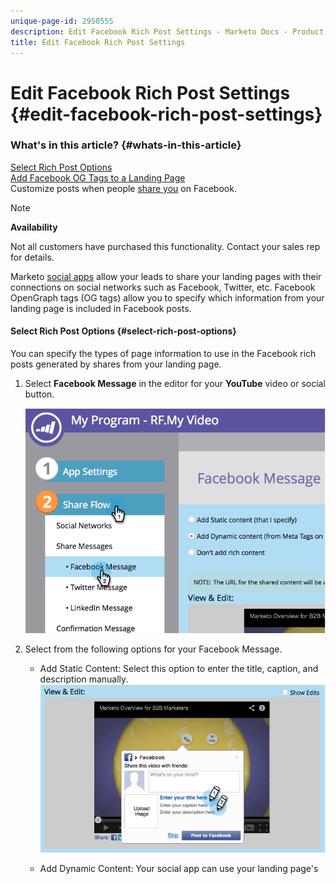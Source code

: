 ```yaml
---
unique-page-id: 2950555
description: Edit Facebook Rich Post Settings - Marketo Docs - Product Documentation
title: Edit Facebook Rich Post Settings
---
```


# Edit Facebook Rich Post Settings {#edit-facebook-rich-post-settings}

### What's in this article? {#whats-in-this-article}

[Select Rich Post Options](#select-rich-post-options)  
[Add Facebook OG Tags to a Landing Page](#add-facebook-og-tags-to-a-landing-page)  
Customize posts when people [share you](http://docs.marketo.com/display/docs/social) on Facebook.

>[!NOTE]
>
>**Availability**
>
>Not all customers have purchased this functionality. Contact your sales rep for details.

Marketo [social apps](http://docs.marketo.com/display/docs/social) allow your leads to share your landing pages with their connections on social networks such as Facebook, Twitter, etc. Facebook OpenGraph tags (OG tags) allow you to specify which information from your landing page is included in Facebook posts.

#### Select Rich Post Options {#select-rich-post-options}

You can specify the types of page information to use in the Facebook rich posts generated by shares from your landing page.

1. Select **Facebook Message** in the editor for your **YouTube** video or social button. 

   ![](assets/image2014-9-22-16-3a47-3a21.png)

1. Select from the following options for your Facebook Message.

    * Add Static Content: Select this option to enter the title, caption, and description manually.  
      ![](assets/image2014-9-22-16-3a48-3a0.png)

    * Add Dynamic Content: Your social app can use your landing page's <TITLE>, <CAPTION>, and <DESCRIPTION> tags to populate your rich post.  
      ![](assets/image2014-9-22-16-3a48-3a9.png)

   >[!NOTE]
   >
   >These should already exist in the page source, but for more control, you can&nbsp; [add specific Facebook OG tags to your landing page](edit-facebook-rich-post-settings.md).&nbsp;

    * Don't add rich content: Limits the Facebook posts from your landing page to just the main message and link.  
      ![](assets/image2014-9-22-16-3a48-3a18.png)

#### Add Facebook OG Tags to a Landing Page {#add-facebook-og-tags-to-a-landing-page}

To control the page elements that will be included in the Facebook shares from your landing page, you can add Facebook OG (Open Graph) tags for title, caption, and description to your landing page.

1. Open the landing page that contains your **YouTube video** or social button. 

   ![](assets/image2014-9-22-16-3a51-3a28.png)

   The **Landing Page Designer** opens in a new window.

1. Select **Landing Page Actions** > **Edit Page Meta Tags****.** 

   ![](assets/image2014-9-22-16-3a51-3a36.png)

1. Add the HTML that defines og:title, og:caption, and og:description. Copy and paste these lines and replace the placeholder text:

   <meta property="og:title" content="My Post Title"/>  
   <meta property="og:caption" content="My Post Caption"/>  
   <meta property="og:description" content="This text appears in the post description"/>

   ![](assets/image2014-9-22-16-3a52-3a8.png)

>[!NOTE]
>
>Be careful to use the proper HTML syntax when adding the OG tags.

